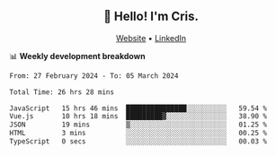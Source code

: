 
<h2 align="center">👋 Hello! I'm Cris.</h2>
<p align="center">
  <a href="https://www.criscunas.dev">Website</a> •
  <a href="https://www.linkedin.com/in/cristophercunas/">LinkedIn</a> 
</p>


📊 **Weekly development breakdown**
<!--START_SECTION:waka-->

```txt
From: 27 February 2024 - To: 05 March 2024

Total Time: 26 hrs 28 mins

JavaScript   15 hrs 46 mins  ███████████████░░░░░░░░░░   59.54 %
Vue.js       10 hrs 18 mins  █████████▓░░░░░░░░░░░░░░░   38.90 %
JSON         19 mins         ▒░░░░░░░░░░░░░░░░░░░░░░░░   01.25 %
HTML         3 mins          ░░░░░░░░░░░░░░░░░░░░░░░░░   00.25 %
TypeScript   0 secs          ░░░░░░░░░░░░░░░░░░░░░░░░░   00.03 %
```

<!--END_SECTION:waka-->
